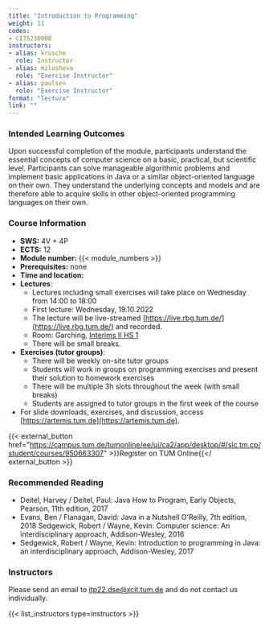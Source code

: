 ```yaml
---
title: "Introduction to Programming"
weight: 11
codes:
- CIT5230000
instructors:
- alias: krusche
  role: Instructor
- alias: milusheva
  role: "Exercise Instructor"
- alias: paulsen
  role: "Exercise Instructor"
format: "lecture"
link: ""
---
```


### Intended Learning Outcomes
Upon successful completion of the module, participants understand the essential concepts of computer science on a basic,
practical, but scientific level. Participants can solve manageable algorithmic problems and implement basic applications
in Java or a similar object-oriented language on their own. They understand the underlying concepts and models and are
therefore able to acquire skills in other object-oriented programming languages on their own.

### Course Information
- **SWS:** 4V + 4P
- **ECTS:** 12
- **Module number:** {{< module_numbers >}}
- **Prerequisites:** none
- **Time and location:**
- **Lectures**:
  - Lectures including small exercises will take place on Wednesday from 14:00 to 18:00
  - First lecture: Wednesday, 19.10.2022
  - The lecture will be live-streamed [https://live.rbg.tum.de/](https://live.rbg.tum.de/) and recorded.
  - Room: Garching, [Interims II HS 1](https://nav.tum.sexy/room/5416.01.004)
  - There will be small breaks.
- **Exercises (tutor groups)**:
  - There will be weekly on-site tutor groups
  - Students will work in groups on programming exercises and present their solution to homework exercises
  - There will be multiple 3h slots throughout the week (with small breaks)
  - Students are assigned to tutor groups in the first week of the course
- For slide downloads, exercises, and discussion, access [https://artemis.tum.de](https://artemis.tum.de).

{{< external_button href="https://campus.tum.de/tumonline/ee/ui/ca2/app/desktop/#/slc.tm.cp/student/courses/950663307" >}}Register on TUM Online{{</ external_button >}}

### Recommended Reading
- Deitel, Harvey / Deitel, Paul: Java How to Program, Early Objects, Pearson, 11th edition, 2017
- Evans, Ben / Flanagan, David: Java in a Nutshell O'Reilly, 7th edition, 2018
Sedgewick, Robert / Wayne, Kevin: Computer science: An interdisciplinary approach, Addison-Wesley, 2016
- Sedgewick, Robert / Wayne, Kevin: Introduction to programming in Java: an interdisciplinary approach, Addison-Wesley, 2017

### Instructors

Please send an email to itp22.dse@xcit.tum.de and do not contact us individually.

{{< list_instructors type=instructors >}}
